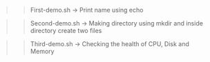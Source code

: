 >> First-demo.sh -> Print name using echo


>> Second-demo.sh -> Making directory using mkdir and inside directory create two files


>> Third-demo.sh -> Checking the health of CPU, Disk and Memory
